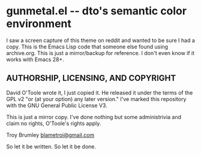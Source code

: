 # gunmetal.el -- dto's semantic color environment

I saw a screen capture of this theme on reddit and wanted to be sure I had a copy. This is the Emacs Lisp code that someone else found using archive.org. This is just a mirror/backup for reference. I don't even know if it works with Emacs 28+.

## AUTHORSHIP, LICENSING, AND COPYRIGHT

David O'Toole wrote it, I just copied it. He released it under the terms of the GPL v2 "or (at your option) any later version." I've marked this repository with the GNU General Public License V3.

This is just a mirror copy. I've done nothing but some administrivia and claim no rights, O'Toole's rights apply.

Troy Brumley
blametroi@gmail.com

So let it be written. So let it be done.

